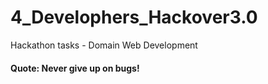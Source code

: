 # 4_Develophers_Hackover3.0
Hackathon tasks - Domain Web Development

#### Quote: Never give up on bugs!
